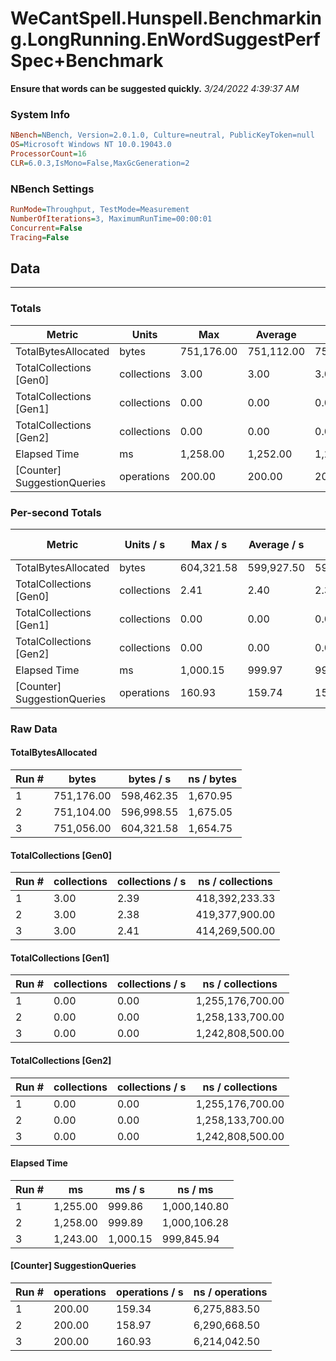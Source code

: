 ﻿# WeCantSpell.Hunspell.Benchmarking.LongRunning.EnWordSuggestPerfSpec+Benchmark
__Ensure that words can be suggested quickly.__
_3/24/2022 4:39:37 AM_
### System Info
```ini
NBench=NBench, Version=2.0.1.0, Culture=neutral, PublicKeyToken=null
OS=Microsoft Windows NT 10.0.19043.0
ProcessorCount=16
CLR=6.0.3,IsMono=False,MaxGcGeneration=2
```

### NBench Settings
```ini
RunMode=Throughput, TestMode=Measurement
NumberOfIterations=3, MaximumRunTime=00:00:01
Concurrent=False
Tracing=False
```

## Data
-------------------

### Totals
|          Metric |           Units |             Max |         Average |             Min |          StdDev |
|---------------- |---------------- |---------------- |---------------- |---------------- |---------------- |
|TotalBytesAllocated |           bytes |      751,176.00 |      751,112.00 |      751,056.00 |           60.40 |
|TotalCollections [Gen0] |     collections |            3.00 |            3.00 |            3.00 |            0.00 |
|TotalCollections [Gen1] |     collections |            0.00 |            0.00 |            0.00 |            0.00 |
|TotalCollections [Gen2] |     collections |            0.00 |            0.00 |            0.00 |            0.00 |
|    Elapsed Time |              ms |        1,258.00 |        1,252.00 |        1,243.00 |            7.94 |
|[Counter] SuggestionQueries |      operations |          200.00 |          200.00 |          200.00 |            0.00 |

### Per-second Totals
|          Metric |       Units / s |         Max / s |     Average / s |         Min / s |      StdDev / s |
|---------------- |---------------- |---------------- |---------------- |---------------- |---------------- |
|TotalBytesAllocated |           bytes |      604,321.58 |      599,927.50 |      596,998.55 |        3,875.14 |
|TotalCollections [Gen0] |     collections |            2.41 |            2.40 |            2.38 |            0.02 |
|TotalCollections [Gen1] |     collections |            0.00 |            0.00 |            0.00 |            0.00 |
|TotalCollections [Gen2] |     collections |            0.00 |            0.00 |            0.00 |            0.00 |
|    Elapsed Time |              ms |        1,000.15 |          999.97 |          999.86 |            0.16 |
|[Counter] SuggestionQueries |      operations |          160.93 |          159.74 |          158.97 |            1.04 |

### Raw Data
#### TotalBytesAllocated
|           Run # |           bytes |       bytes / s |      ns / bytes |
|---------------- |---------------- |---------------- |---------------- |
|               1 |      751,176.00 |      598,462.35 |        1,670.95 |
|               2 |      751,104.00 |      596,998.55 |        1,675.05 |
|               3 |      751,056.00 |      604,321.58 |        1,654.75 |

#### TotalCollections [Gen0]
|           Run # |     collections | collections / s |ns / collections |
|---------------- |---------------- |---------------- |---------------- |
|               1 |            3.00 |            2.39 |  418,392,233.33 |
|               2 |            3.00 |            2.38 |  419,377,900.00 |
|               3 |            3.00 |            2.41 |  414,269,500.00 |

#### TotalCollections [Gen1]
|           Run # |     collections | collections / s |ns / collections |
|---------------- |---------------- |---------------- |---------------- |
|               1 |            0.00 |            0.00 |1,255,176,700.00 |
|               2 |            0.00 |            0.00 |1,258,133,700.00 |
|               3 |            0.00 |            0.00 |1,242,808,500.00 |

#### TotalCollections [Gen2]
|           Run # |     collections | collections / s |ns / collections |
|---------------- |---------------- |---------------- |---------------- |
|               1 |            0.00 |            0.00 |1,255,176,700.00 |
|               2 |            0.00 |            0.00 |1,258,133,700.00 |
|               3 |            0.00 |            0.00 |1,242,808,500.00 |

#### Elapsed Time
|           Run # |              ms |          ms / s |         ns / ms |
|---------------- |---------------- |---------------- |---------------- |
|               1 |        1,255.00 |          999.86 |    1,000,140.80 |
|               2 |        1,258.00 |          999.89 |    1,000,106.28 |
|               3 |        1,243.00 |        1,000.15 |      999,845.94 |

#### [Counter] SuggestionQueries
|           Run # |      operations |  operations / s | ns / operations |
|---------------- |---------------- |---------------- |---------------- |
|               1 |          200.00 |          159.34 |    6,275,883.50 |
|               2 |          200.00 |          158.97 |    6,290,668.50 |
|               3 |          200.00 |          160.93 |    6,214,042.50 |


